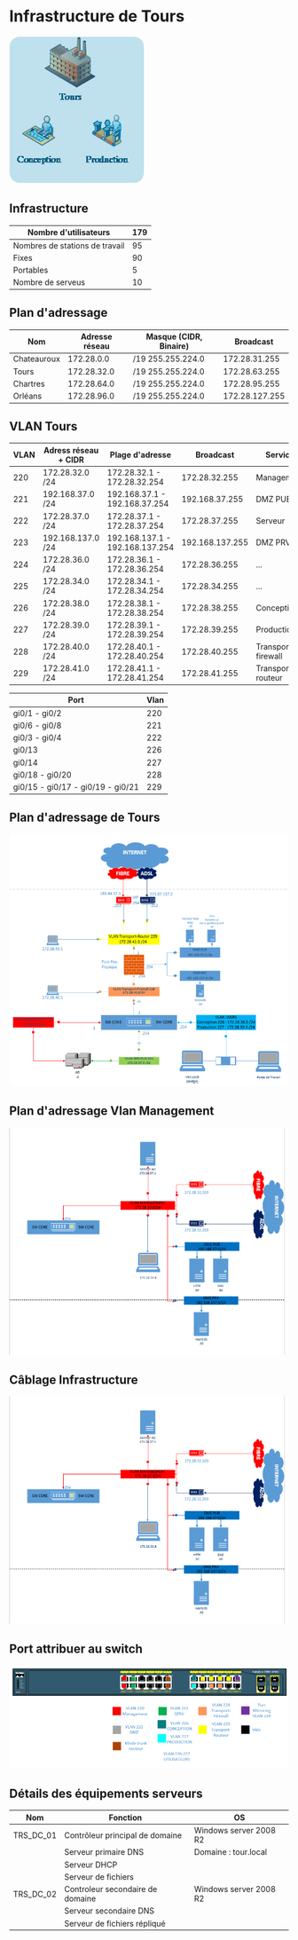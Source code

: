 # **Infrastructure de Tours**

![Plan d'adressage](img/tours.png)

## Infrastructure

| Nombre d'utilisateurs | 179 |
|-|-|
| Nombres de stations de travail | 95 |
| Fixes | 90 |
| Portables | 5 |
| Nombre de serveus | 10 |

## Plan d'adressage

| Nom | Adresse réseau | Masque (CIDR, Binaire) | Broadcast |
|-|-|-|-|
| Chateauroux | 172.28.0.0 | /19 255.255.224.0 | 172.28.31.255 |
| Tours | 172.28.32.0 | /19 255.255.224.0 | 172.28.63.255 |
| Chartres | 172.28.64.0 | /19 255.255.224.0 | 172.28.95.255 |
| Orléans | 172.28.96.0 | /19 255.255.224.0 | 172.28.127.255 |

##  VLAN Tours

| VLAN | Adress réseau + CIDR | Plage d'adresse | Broadcast | Service | 
|-|-|-|-|-|
| 220 | 172.28.32.0 /24 | 172.28.32.1 - 172.28.32.254 | 172.28.32.255 | Management |
| 221 | 192.168.37.0 /24 | 192.168.37.1 - 192.168.37.254 | 192.168.37.255 | DMZ PUB |
| 222 | 172.28.37.0 /24 | 172.28.37.1 - 172.28.37.254 | 172.28.37.255 | Serveur |
| 223 | 192.168.137.0 /24 | 192.168.137.1 - 192.168.137.254 | 192.168.137.255 | DMZ PRV |
| 224 | 172.28.36.0 /24 | 172.28.36.1 - 172.28.36.254 | 172.28.36.255 | ... |
| 225 | 172.28.34.0 /24 | 172.28.34.1 - 172.28.34.254 | 172.28.34.255 | ... |
| 226 | 172.28.38.0 /24 | 172.28.38.1 - 172.28.38.254 | 172.28.38.255 | Conception | 
| 227 | 172.28.39.0 /24 | 172.28.39.1 - 172.28.39.254 | 172.28.39.255 | Production |
| 228 | 172.28.40.0 /24 | 172.28.40.1 - 172.28.40.254 | 172.28.40.255 | Transport-firewall |
| 229 | 172.28.41.0 /24 | 172.28.41.1 - 172.28.41.254 | 172.28.41.255 | Transport-routeur |

| Port | Vlan |
|-|-|
| gi0/1 - gi0/2 | 220 |
| gi0/6 - gi0/8 | 221 |
| gi0/3 - gi0/4 | 222 |
| gi0/13 | 226 |
| gi0/14 | 227 |
| gi0/18 - gi0/20 | 228 |
| gi0/15 - gi0/17 - gi0/19 - gi0/21 | 229 |


## Plan d'adressage de Tours

![Plan d'adressage](img/schema-reseaux.png)

## Plan d'adressage Vlan Management

![Plan d'adressage vlan Management](img/schema-management.png)

## Câblage Infrastructure

![Cablage infrastructure](img/schema-management.png)

## Port attribuer au switch

![Switch Coeur de Réseaux](img/switch.png)

## Détails des équipements serveurs

| Nom | Fonction | OS |
|-|-|-|
| TRS_DC_01 | Contrôleur principal de domaine | Windows server 2008 R2 |
| | Serveur primaire DNS | Domaine : tour.local |
| | Serveur DHCP | |
| | Serveur de fichiers | |
| TRS_DC_02 | Controleur secondaire de domaine | Windows server 2008 R2 |
| | Serveur secondaire DNS | |
| | Serveur de fichiers répliqué | |
